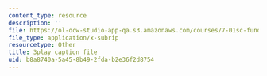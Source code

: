 ```yaml
---
content_type: resource
description: ''
file: https://ol-ocw-studio-app-qa.s3.amazonaws.com/courses/7-01sc-fundamentals-of-biology-fall-2011/b8a8740a5a458b492fdab2e36f2d8754_pJDHi91yAaE.srt
file_type: application/x-subrip
resourcetype: Other
title: 3play caption file
uid: b8a8740a-5a45-8b49-2fda-b2e36f2d8754
---
```

